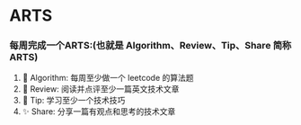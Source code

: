 # ARTS

### 每周完成一个ARTS:(也就是 Algorithm、Review、Tip、Share 简称ARTS)

1. 🍎 Algorithm: 每周至少做一个 leetcode 的算法题
2. 🍥 Review: 阅读并点评至少一篇英文技术文章
3. 🚀 Tip: 学习至少一个技术技巧
4. ✨ Share: 分享一篇有观点和思考的技术文章
